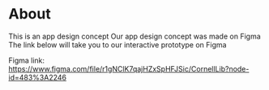 # About
This is an app design concept
Our app design concept was made on Figma 
The link below will take you to our interactive prototype on Figma

Figma link: https://www.figma.com/file/r1gNClK7qajHZxSpHFJSic/CornellLib?node-id=483%3A2246
